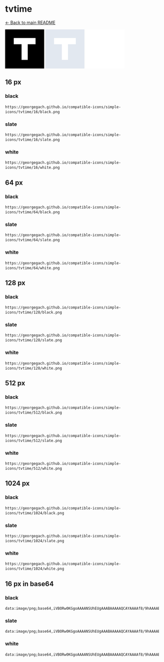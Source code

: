# tvtime

[← Back to main README](../../README.md)


<img src="./128/black.png" width="128" alt="tvtime black icon" />
<img src="./128/slate.png" width="128" alt="tvtime slate icon" />
<img src="./128/white.png" width="128" alt="tvtime white icon" />

## 16 px

### black
```
https://georgegach.github.io/compatible-icons/simple-icons/tvtime/16/black.png
```

### slate
```
https://georgegach.github.io/compatible-icons/simple-icons/tvtime/16/slate.png
```

### white
```
https://georgegach.github.io/compatible-icons/simple-icons/tvtime/16/white.png
```

## 64 px

### black
```
https://georgegach.github.io/compatible-icons/simple-icons/tvtime/64/black.png
```

### slate
```
https://georgegach.github.io/compatible-icons/simple-icons/tvtime/64/slate.png
```

### white
```
https://georgegach.github.io/compatible-icons/simple-icons/tvtime/64/white.png
```

## 128 px

### black
```
https://georgegach.github.io/compatible-icons/simple-icons/tvtime/128/black.png
```

### slate
```
https://georgegach.github.io/compatible-icons/simple-icons/tvtime/128/slate.png
```

### white
```
https://georgegach.github.io/compatible-icons/simple-icons/tvtime/128/white.png
```

## 512 px

### black
```
https://georgegach.github.io/compatible-icons/simple-icons/tvtime/512/black.png
```

### slate
```
https://georgegach.github.io/compatible-icons/simple-icons/tvtime/512/slate.png
```

### white
```
https://georgegach.github.io/compatible-icons/simple-icons/tvtime/512/white.png
```

## 1024 px

### black
```
https://georgegach.github.io/compatible-icons/simple-icons/tvtime/1024/black.png
```

### slate
```
https://georgegach.github.io/compatible-icons/simple-icons/tvtime/1024/slate.png
```

### white
```
https://georgegach.github.io/compatible-icons/simple-icons/tvtime/1024/white.png
```

## 16 px in base64

### black
```
data:image/png;base64,iVBORw0KGgoAAAANSUhEUgAAABAAAAAQCAYAAAAf8/9hAAAABmJLR0QA/wD/AP+gvaeTAAAAfElEQVQ4jWNkYGD4z0ABYKJEM1UMYEHj32FgYDhKQI81AwODCrLAfyS8gAhLFyDrodgLjAyosfCCgYHhG5T9kIGBwQnK3sfAwCAPZXMxMDBIwDSgh4EEEvs9EpuPgYFBCZsLBj4aB94A9EBEBtIMiHQhjUsRejSSDAY+DAApsRJmAFhVOwAAAABJRU5ErkJggg==
```

### slate
```
data:image/png;base64,iVBORw0KGgoAAAANSUhEUgAAABAAAAAQCAYAAAAf8/9hAAAABmJLR0QA/wD/AP+gvaeTAAAAmUlEQVQ4jcWTMQoCMRRE34iVhWgXERXEW9h5Eo+2J7HbW9gYi02XrWy/hUYhhAWJsFMlgXn8P0PkQ29UaFJj/gtgmt2vmLWDDukIHMoAs3a7Wp6H/L6LDdIHUL2CshYC4gEg47ZxixPAPfQXE7vXlMwAlwx5Bo43zkRMjybmGPvSBOPXOD4gD/Er09p3sUlnKH+ZvMafNX4GT9eIK/yXTCpTAAAAAElFTkSuQmCC
```

### white
```
data:image/png;base64,iVBORw0KGgoAAAANSUhEUgAAABAAAAAQCAYAAAAf8/9hAAAABmJLR0QA/wD/AP+gvaeTAAAAfklEQVQ4jWP8////fwYKABMlmqliAAsa/w4DA8NRAnqsGRgYVOC8/6hgASEb////vwBZA8VeYESLhRcMDAzfoOyHjIyMTlBb9zEwMMhDxbkYGBgkYBrQw0ACif0eic3HwMCghM0FAx+NA28AeiAiA2mkdCGNSxF6NJIMBj4MANPdOUIKpKSKAAAAAElFTkSuQmCC
```

